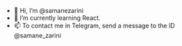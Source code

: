 - 👋 Hi, I’m @samanezarini
- 🌱 I’m currently learning React.
- 📫 To contact me in Telegram, send a message to the ID @samane_zarini

<!---
samanezarini/samanezarini is a ✨ special ✨ repository because its `README.md` (this file) appears on your GitHub profile.
You can click the Preview link to take a look at your changes.
--->
